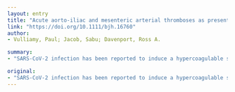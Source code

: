 ```yaml
---
layout: entry
title: "Acute aorto-iliac and mesenteric arterial thromboses as presenting features of COVID-19"
link: "https://doi.org/10.1111/bjh.16760"
author:
- Vulliamy, Paul; Jacob, Sabu; Davenport, Ross A.

summary:
- "SARS-CoV-2 infection has been reported to induce a hypercoagulable state1 which is associated with disease severity and poor outcomes. Rates of thromboembolic events are therefore the subject of significant interest. The clinical manifestations of this procoagulant tendency are poorly defined. In this report we describe two cases of major occlusive arterial events in previously asymptomatic individuals with confirmed COVID-19. This is attributed to poor outcomes and disease severity."

original:
- "SARS-CoV-2 infection has been reported to induce a hypercoagulable state1 which is associated with disease severity and poor outcomes.2,3 Rates of thromboembolic events and use of augmented thromboprophylaxis in patients with COVID-19 are therefore the subject of significant interest. However, the clinical manifestations of this procoagulant tendency are poorly defined. In this report we describe two cases of major occlusive arterial events in previously asymptomatic individuals with confirmed COVID-19."
---
```


